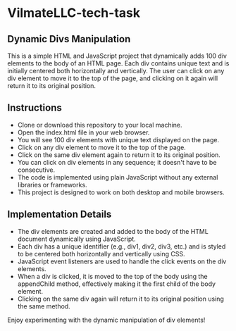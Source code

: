 # VilmateLLC-tech-task

## Dynamic Divs Manipulation

This is a simple HTML and JavaScript project that dynamically adds 100 div elements to the body of an HTML page. Each div contains unique text and is initially centered both horizontally and vertically. The user can click on any div element to move it to the top of the page, and clicking on it again will return it to its original position.

## Instructions

- Clone or download this repository to your local machine.
- Open the index.html file in your web browser.
- You will see 100 div elements with unique text displayed on the page.
- Click on any div element to move it to the top of the page.
- Click on the same div element again to return it to its original position.
- You can click on div elements in any sequence; it doesn't have to be consecutive.
- The code is implemented using plain JavaScript without any external libraries or frameworks.
- This project is designed to work on both desktop and mobile browsers.

## Implementation Details

- The div elements are created and added to the body of the HTML document dynamically using JavaScript.
- Each div has a unique identifier (e.g., div1, div2, div3, etc.) and is styled to be centered both horizontally and vertically using CSS.
- JavaScript event listeners are used to handle the click events on the div elements.
- When a div is clicked, it is moved to the top of the body using the appendChild method, effectively making it the first child of the body element.
- Clicking on the same div again will return it to its original position using the same method.

Enjoy experimenting with the dynamic manipulation of div elements!

